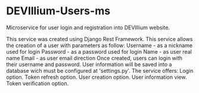 # DEVIllium-Users-ms
Microservice for user login and registration into DEVIllium website.

This service was created using Django Rest Framework.
This service allows the creation of a user with parameters as follow:
Username - as a nickname used for login
Password - as a password used for login
Name - as user real name
Email - as user email direction
Once created, users can login with their username and password. User information will be saved into a database wich must be configured at 'settings.py'.
The service offers:
Login option.
Token refresh option.
User creation option.
User information view.
Token verification option.
